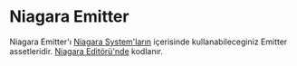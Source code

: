 # Niagara Emitter

Niagara Emitter'ı [Niagara System'ların](../Niagara%20System) içerisinde kullanabileceginiz Emitter assetleridir. [Niagara Editörü'nde](../../Editörler/Niagara%20Editörü) kodlanır.
